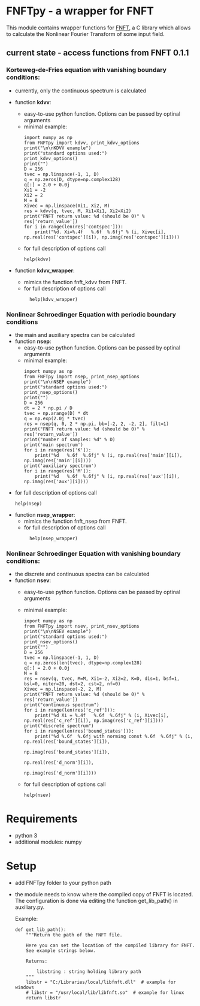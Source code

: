 # FNFTpy - a wrapper for FNFT

This module contains wrapper functions for [FNFT](https://github.com/FastNFT), a C library which allows to calculate
the Nonlinear Fourier Transform of some input field.

## current state - access functions from FNFT 0.1.1


### Korteweg-de-Fries equation with vanishing boundary conditions:
  * currently, only the continuous spectrum is calculated
  * function **kdvv**: 
    * easy-to-use python function. Options can be passed by optinal arguments 
    * minimal example:
        ```
        import numpy as np
        from FNFTpy import kdvv, print_kdvv_options
        print("\n\nKDVV example")
        print("standard options used:")
        print_kdvv_options()
        print("")
        D = 256
        tvec = np.linspace(-1, 1, D)
        q = np.zeros(D, dtype=np.complex128)
        q[:] = 2.0 + 0.0j
        Xi1 = -2
        Xi2 = 2
        M = 8
        Xivec = np.linspace(Xi1, Xi2, M)
        res = kdvv(q, tvec, M, Xi1=Xi1, Xi2=Xi2)
        print("FNFT return value: %d (should be 0)" % res['return_value'])
        for i in range(len(res['contspec'])):
            print("%d. Xi=%.4f   %.6f  %.6fj" % (i, Xivec[i], np.real(res['contspec'][i]), np.imag(res['contspec'][i])))
        ```
    * for full description of options call
        ```
        help(kdvv)
        ```
      
      
  * function **kdvv_wrapper**:
    * mimics the function fnft_kdvv from FNFT.
    * for full description of options call
      ```
        help(kdvv_wrapper)
        ```
      
        
  
### Nonlinear Schroedinger Equation with periodic boundary conditions
  * the main and auxiliary spectra can be calculated
  * function **nsep**: 
    * easy-to-use python function. Options can be passed by optinal arguments 
    * minimal example:
      ```
      import numpy as np
      from FNFTpy import nsep, print_nsep_options
      print("\n\nNSEP example")
      print("standard options used:")
      print_nsep_options()
      print("")
      D = 256
      dt = 2 * np.pi / D
      tvec = np.arange(D) * dt
      q = np.exp(2.0j * tvec)
      res = nsep(q, 0, 2 * np.pi, bb=[-2, 2, -2, 2], filt=1)
      print("FNFT return value: %d (should be 0)" % res['return_value'])
      print("number of samples: %d" % D)
      print('main spectrum')
      for i in range(res['K']):
          print("%d   %.6f  %.6fj" % (i, np.real(res['main'][i]), np.imag(res['main'][i])))
      print('auxiliary spectrum')
      for i in range(res['M']):
          print("%d   %.6f  %.6fj" % (i, np.real(res['aux'][i]), np.imag(res['aux'][i])))

       ```
   * for full description of options call
        ```
        help(nsep)
        ```
  * function **nsep_wrapper**:
    * mimics the function fnft_nsep from FNFT.
    * for full description of options call
      ```
        help(nsep_wrapper)
        ```
     
  
### Nonlinear Schroedinger Equation with vanishing boundary conditions:
  * the discrete and continuous spectra can be calculated
  * function **nsev**:
    * easy-to-use python function. Options can be passed by optinal arguments 
    
    * minimal example:
        ```
        import numpy as np
        from FNFTpy import nsev, print_nsev_options
        print("\n\nNSEV example")
        print("standard options used:")
        print_nsev_options()
        print("")
        D = 256
        tvec = np.linspace(-1, 1, D)
        q = np.zeros(len(tvec), dtype=np.complex128)
        q[:] = 2.0 + 0.0j
        M = 8
        res = nsev(q, tvec, M=M, Xi1=-2, Xi2=2, K=D, dis=1, bsf=1, bsl=0, niter=20, dst=2, cst=2, nf=0)
        Xivec = np.linspace(-2, 2, M)
        print("FNFT return value: %d (should be 0)" % res['return_value'])
        print("continuous spectrum")
        for i in range(len(res['c_ref'])):
            print("%d Xi = %.4f   %.6f  %.6fj" % (i, Xivec[i], np.real(res['c_ref'][i]), np.imag(res['c_ref'][i])))
        print("discrete spectrum")
        for i in range(len(res['bound_states'])):
            print("%d %.6f  %.6fj with norming const %.6f  %.6fj" % (i, np.real(res['bound_states'][i]),
                                                                 np.imag(res['bound_states'][i]),
                                                                 np.real(res['d_norm'][i]),
                                                                 np.imag(res['d_norm'][i])))
        ```
    * for full description of options call
        ```
        help(nsev)
        ```
     
  
  
# Requirements
 * python 3
 * additional modules: numpy 
 
# Setup
 * add FNFTpy folder to your python path
 * the module needs to know where the compiled copy of FNFT is located. 
   The configuration is done via editing the function get_lib_path()
   in auxiliary.py. 
   
   Example:
    ```   
    def get_lib_path():
        """Return the path of the FNFT file.
    
        Here you can set the location of the compiled library for FNFT.
        See example strings below.
    
        Returns:
    
            libstring : string holding library path
        """
        libstr = "C:/Libraries/local/libfnft.dll"  # example for windows
        # libstr = "/usr/local/lib/libfnft.so"  # example for linux
        return libstr
    ```